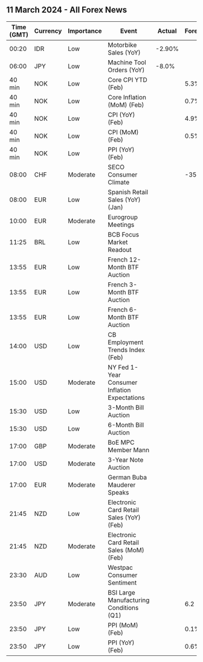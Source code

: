## 11 March 2024 - All Forex News

| Time (GMT) | Currency | Importance | Event | Actual | Forecast | Previous |
|------|----------|------------|-------|--------|----------|----------|
| 00:20 | IDR | Low | Motorbike Sales (YoY) | -2.90% |  | -3.70% |
| 06:00 | JPY | Low | Machine Tool Orders (YoY) | -8.0% |  | -14.1% |
| 40 min | NOK | Low | Core CPI YTD (Feb) |  | 5.3% | 5.3% |
| 40 min | NOK | Low | Core Inflation (MoM) (Feb) |  | 0.7% | 0.0% |
| 40 min | NOK | Low | CPI (YoY) (Feb) |  | 4.9% | 4.7% |
| 40 min | NOK | Low | CPI (MoM) (Feb) |  | 0.5% | 0.1% |
| 40 min | NOK | Low | PPI (YoY) (Feb) |  |  | -12.9% |
| 08:00 | CHF | Moderate | SECO Consumer Climate |  | -35 | -26 |
| 08:00 | EUR | Low | Spanish Retail Sales (YoY) (Jan) |  |  | 3.1% |
| 10:00 | EUR | Moderate | Eurogroup Meetings |  |  |  |
| 11:25 | BRL | Low | BCB Focus Market Readout |  |  |  |
| 13:55 | EUR | Low | French 12-Month BTF Auction |  |  | 3.507% |
| 13:55 | EUR | Low | French 3-Month BTF Auction |  |  | 3.860% |
| 13:55 | EUR | Low | French 6-Month BTF Auction |  |  | 3.792% |
| 14:00 | USD | Low | CB Employment Trends Index (Feb) |  |  | 113.71 |
| 15:00 | USD | Moderate | NY Fed 1-Year Consumer Inflation Expectations |  |  | 3.00% |
| 15:30 | USD | Low | 3-Month Bill Auction |  |  | 5.240% |
| 15:30 | USD | Low | 6-Month Bill Auction |  |  | 5.105% |
| 17:00 | GBP | Moderate | BoE MPC Member Mann |  |  |  |
| 17:00 | USD | Moderate | 3-Year Note Auction |  |  | 4.169% |
| 17:00 | EUR | Moderate | German Buba Mauderer Speaks |  |  |  |
| 21:45 | NZD | Low | Electronic Card Retail Sales (YoY) (Feb) |  |  | 1.6% |
| 21:45 | NZD | Moderate | Electronic Card Retail Sales (MoM) (Feb) |  |  | 1.7% |
| 23:30 | AUD | Low | Westpac Consumer Sentiment |  |  |  |
| 23:50 | JPY | Moderate | BSI Large Manufacturing Conditions (Q1) |  | 6.2 | 5.7 |
| 23:50 | JPY | Low | PPI (MoM) (Feb) |  | 0.1% | 0.0% |
| 23:50 | JPY | Low | PPI (YoY) (Feb) |  | 0.6% | 0.2% |

